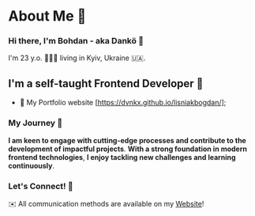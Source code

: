 # About Me 👋

### Hi there, I'm Bohdan - aka Dankö 🌟

I'm 23 y.o. 🧔🏻‍♂️ living in Kyiv, Ukraine 🇺🇦.

## I'm a self-taught Frontend Developer 🚀

- 🥹 My Portfolio website [https://dvnkx.github.io/lisniakbogdan/];

### My Journey 🌱 

**I am keen to engage with cutting-edge processes and contribute to the development of impactful projects**.
**With a strong foundation in modern frontend technologies**, **I enjoy tackling new challenges and learning continuously**.

### Let's Connect! 🤝 
✉️ All communication methods are available on my [Website](https://dvnkx.github.io/lisniakbogdan/#contact)!
